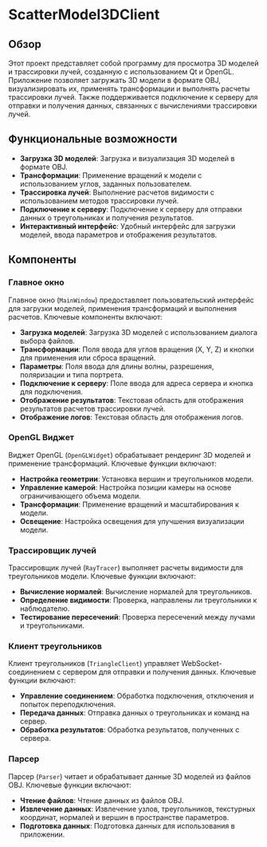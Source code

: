 # ScatterModel3DClient

## Обзор

Этот проект представляет собой программу для просмотра 3D моделей и трассировки лучей, созданную с использованием Qt и OpenGL. Приложение позволяет загружать 3D модели в формате OBJ, визуализировать их, применять трансформации и выполнять расчеты трассировки лучей. Также поддерживается подключение к серверу для отправки и получения данных, связанных с вычислениями трассировки лучей.

## Функциональные возможности

- **Загрузка 3D моделей**: Загрузка и визуализация 3D моделей в формате OBJ.
- **Трансформации**: Применение вращений к модели с использованием углов, заданных пользователем.
- **Трассировка лучей**: Выполнение расчетов видимости с использованием методов трассировки лучей.
- **Подключение к серверу**: Подключение к серверу для отправки данных о треугольниках и получения результатов.
- **Интерактивный интерфейс**: Удобный интерфейс для загрузки моделей, ввода параметров и отображения результатов.

## Компоненты

### Главное окно

Главное окно (`MainWindow`) предоставляет пользовательский интерфейс для загрузки моделей, применения трансформаций и выполнения расчетов. Ключевые компоненты включают:

- **Загрузка моделей**: Загрузка 3D моделей с использованием диалога выбора файлов.
- **Трансформации**: Поля ввода для углов вращения (X, Y, Z) и кнопки для применения или сброса вращений.
- **Параметры**: Поля ввода для длины волны, разрешения, поляризации и типа портрета.
- **Подключение к серверу**: Поле ввода для адреса сервера и кнопка для подключения.
- **Отображение результатов**: Текстовая область для отображения результатов расчетов трассировки лучей.
- **Отображение логов**: Текстовая область для отображения логов.

### OpenGL Виджет

Виджет OpenGL (`OpenGLWidget`) обрабатывает рендеринг 3D моделей и применение трансформаций. Ключевые функции включают:

- **Настройка геометрии**: Установка вершин и треугольников модели.
- **Управление камерой**: Настройка позиции камеры на основе ограничивающего объема модели.
- **Трансформации**: Применение вращений и масштабирования к модели.
- **Освещение**: Настройка освещения для улучшения визуализации модели.

### Трассировщик лучей

Трассировщик лучей (`RayTracer`) выполняет расчеты видимости для треугольников модели. Ключевые функции включают:

- **Вычисление нормалей**: Вычисление нормалей для треугольников.
- **Определение видимости**: Проверка, направлены ли треугольники к наблюдателю.
- **Тестирование пересечений**: Проверка пересечений между лучами и треугольниками.

### Клиент треугольников

Клиент треугольников (`TriangleClient`) управляет WebSocket-соединением с сервером для отправки и получения данных. Ключевые функции включают:

- **Управление соединением**: Обработка подключения, отключения и попыток переподключения.
- **Передача данных**: Отправка данных о треугольниках и команд на сервер.
- **Обработка результатов**: Обработка результатов, полученных с сервера.

### Парсер

Парсер (`Parser`) читает и обрабатывает данные 3D моделей из файлов OBJ. Ключевые функции включают:

- **Чтение файлов**: Чтение данных из файлов OBJ.
- **Извлечение данных**: Извлечение узлов, треугольников, текстурных координат, нормалей и вершин в пространстве параметров.
- **Подготовка данных**: Подготовка данных для использования в приложении.
